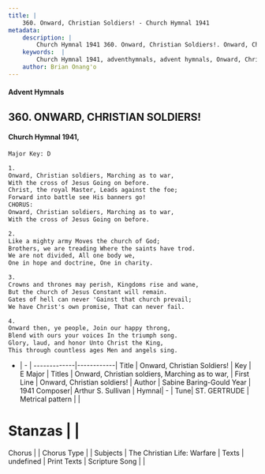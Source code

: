 ```yaml
---
title: |
    360. Onward, Christian Soldiers! - Church Hymnal 1941
metadata:
    description: |
        Church Hymnal 1941 360. Onward, Christian Soldiers!. Onward, Christian soldiers, Marching as to war, With the cross of Jesus Going on before. Christ, the royal Master, Leads against the foe; Forward into battle see His banners go! CHORUS: Onward, Christian soldiers, Marching as to war, With the cross of Jesus Going on before. 
    keywords:  |
        Church Hymnal 1941, adventhymnals, advent hymnals, Onward, Christian Soldiers!, Onward, Christian soldiers!. Onward, Christian soldiers, Marching as to war,
    author: Brian Onang'o
---
```


#### Advent Hymnals
## 360. ONWARD, CHRISTIAN SOLDIERS!
####  Church Hymnal 1941,

```txt
Major Key: D

1.
Onward, Christian soldiers, Marching as to war,
With the cross of Jesus Going on before.
Christ, the royal Master, Leads against the foe;
Forward into battle see His banners go!
CHORUS:
Onward, Christian soldiers, Marching as to war,
With the cross of Jesus Going on before.

2.
Like a mighty army Moves the church of God;
Brothers, we are treading Where the saints have trod.
We are not divided, All one body we,
One in hope and doctrine, One in charity.

3.
Crowns and thrones may perish, Kingdoms rise and wane,
But the church of Jesus Constant will remain.
Gates of hell can never 'Gainst that church prevail;
We have Christ's own promise, That can never fail.

4.
Onward then, ye people, Join our happy throng,
Blend with ours your voices In the triumph song.
Glory, laud, and honor Unto Christ the King,
This through countless ages Men and angels sing.

```

- |   -  |
-------------|------------|
Title | Onward, Christian Soldiers! |
Key | E Major |
Titles | Onward, Christian soldiers, Marching as to war, |
First Line | Onward, Christian soldiers! |
Author | Sabine Baring-Gould
Year | 1941
Composer| Arthur S. Sullivan |
Hymnal|  - |
Tune| ST. GERTRUDE |
Metrical pattern | |
# Stanzas |  |
Chorus |  |
Chorus Type |  |
Subjects | The Christian Life: Warfare |
Texts | undefined |
Print Texts | 
Scripture Song |  |
    
